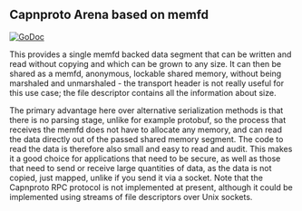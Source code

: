 ## Capnproto Arena based on memfd

[![GoDoc](https://godoc.org/github.com/justincormack/go-memfd/memproto?status.svg)](https://godoc.org/github.com/justincormack/go-memfd/memproto)

This provides a single memfd backed data segment that can be written and read
without copying and which can be grown to any size. It can then be shared as
a memfd, anonymous, lockable shared memory, without being marshaled
and unmarshaled - the transport header is not really useful for this use
case; the file descriptor contains all the information about size.
    
The primary advantage here over alternative serialization methods is that
there is no parsing stage, unlike for example protobuf, so the process that
receives the memfd does not have to allocate any memory, and can read the
data directly out of the passed shared memory segment. The code to read
the data is therefore also small and easy to read and audit. This makes
it a good choice for applications that need to be secure, as well as
those that need to send or receive large quantities of data, as the data
is not copied, just mapped, unlike if you send it via a socket.
Note that the Capnproto RPC protocol is not implemented at present,
although it could be implemented using streams of file descriptors over
Unix sockets.
